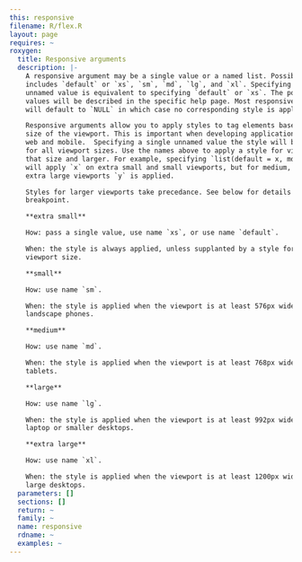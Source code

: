```yaml
---
this: responsive
filename: R/flex.R
layout: page
requires: ~
roxygen:
  title: Responsive arguments
  description: |-
    A responsive argument may be a single value or a named list. Possible names
    includes `default` or `xs`, `sm`, `md`, `lg`, and `xl`. Specifying a single
    unnamed value is equivalent to specifying `default` or `xs`. The possible
    values will be described in the specific help page. Most responsive arguments
    will default to `NULL` in which case no corresponding style is applied.

    Responsive arguments allow you to apply styles to tag elements based on the
    size of the viewport. This is important when developing applications for both
    web and mobile.  Specifying a single unnamed value the style will be applied
    for all viewport sizes. Use the names above to apply a style for viewports of
    that size and larger. For example, specifying `list(default = x, md = y)`
    will apply `x` on extra small and small viewports, but for medium, large, and
    extra large viewports `y` is applied.

    Styles for larger viewports take precedance. See below for details about each
    breakpoint.

    **extra small**

    How: pass a single value, use name `xs`, or use name `default`.

    When: the style is always applied, unless supplanted by a style for any other
    viewport size.

    **small**

    How: use name `sm`.

    When: the style is applied when the viewport is at least 576px wide, think
    landscape phones.

    **medium**

    How: use name `md`.

    When: the style is applied when the viewport is at least 768px wide, think
    tablets.

    **large**

    How: use name `lg`.

    When: the style is applied when the viewport is at least 992px wide, think
    laptop or smaller desktops.

    **extra large**

    How: use name `xl`.

    When: the style is applied when the viewport is at least 1200px wide, think
    large desktops.
  parameters: []
  sections: []
  return: ~
  family: ~
  name: responsive
  rdname: ~
  examples: ~
---
```

